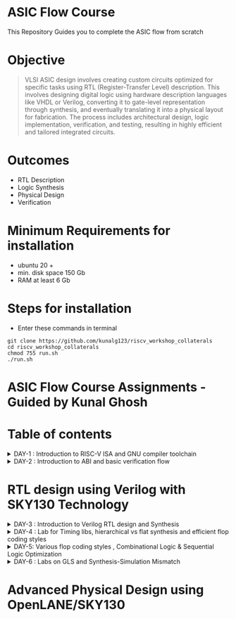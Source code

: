# ASIC Flow Course 

This Repository Guides you to complete the ASIC flow from scratch 

# Objective 
> VLSI ASIC design involves creating custom circuits optimized for specific tasks using RTL (Register-Transfer Level) description. This involves designing digital logic using hardware description languages like VHDL or Verilog, converting it to gate-level representation through synthesis, and eventually translating it into a physical layout for fabrication. The process includes architectural design, logic implementation, verification, and testing, resulting in highly efficient and tailored integrated circuits.

# Outcomes
+ RTL Description
+ Logic Synthesis
+ Physical Design
+ Verification

# Minimum Requirements for installation 
- ubuntu 20 + 
- min. disk space 150 Gb 
- RAM at least 6 Gb

# Steps for installation
- Enter these commands in terminal 
```
git clone https://github.com/kunalg123/riscv_workshop_collaterals
cd riscv_workshop_collaterals
chmod 755 run.sh
./run.sh 
```
  
# ASIC Flow Course Assignments - Guided by Kunal Ghosh
# Table of contents

<details>
<summary>DAY-1 : Introduction to RISC-V ISA and GNU compiler toolchain</summary>
<br>
  
+ Task-1 : C Program To Compute Sum From 1 to N (using gcc) & Spike Simulation And Debug (using RISCV)
    + Command to execute code using gcc
    ```
    gcc 1_n_sum.c
    ./a.out
    ```
    + Command to execute code using riscv
    ```
    riscv64-unknown-elf-gcc -o1 mabi=lp64 -march=rv64i -o 1_n_sum.o 1_n_sum.c
    spike pk 1_n_sun.o
    ```
    ![#4](https://github.com/Pavan2280/pes_asic_class/assets/131603225/8b4e47d3-f3ba-40e1-b26d-166ee93ce174) 

+ Task-2 : To debug the ALP generated by the compiler
    ```
    spike -d pk 1_n_sun.o
    ```
    ![de](https://github.com/Pavan2280/pes_asic_class/assets/131603225/ac22b9e7-6c71-423a-bfd7-a445ec226e95)

+ Task-3 : Contents of main using different optimizer
   - Using 1 : -O1 optimizer
    + Command to execute code using riscv
    ```
    riscv64-unknown-elf-gcc -o1 mabi=lp64 -march=rv64i -o 1_n_sum.o 1_n_sum.c
    riscv64-unknown-elf-objdump -d 1_n_sum.o | less
    ```
    ![o1](https://github.com/Pavan2280/pes_asic_class/assets/131603225/2765fb0e-439d-404d-8b39-ef2089ca746b)
    + Command to execute code using riscv
    ```
    riscv64-unknown-elf-gcc -ofast mabi=lp64 -march=rv64i -o 1_n_sum.o 1_n_sum.c
    riscv64-unknown-elf-objdump -d 1_n_sum.o | less
    ```
   -  Using 2 : -Ofast optimizer
    ![ofast](https://github.com/Pavan2280/pes_asic_class/assets/131603225/cac8e8f0-1def-482b-9cbe-348f6ed8dc33)

+ Task-4 : Lab For Signed And Unsigned Numbers
    + Command to execute code using gcc
    ```
    gcc us_highest.c
    ./a.out
    ```
    + Command to execute code using riscv
    ```
    riscv64-unknown-elf-gcc -ofast mabi=lp64 -march=rv64i -o us_highest.o us_highest.c
    spike pk us_highest.o
    ```
    ![#5](https://github.com/Pavan2280/pes_asic_class/assets/131603225/2f5ccf76-3dd3-4261-ad80-03ccf886ba55)
    ![#5_1](https://github.com/Pavan2280/pes_asic_class/assets/131603225/a281e314-5894-4844-b281-528586984667)
    ![#5_3](https://github.com/Pavan2280/pes_asic_class/assets/131603225/693f403f-eee9-4a21-a46c-ee0e50dc461e)
    ![#5_3_1](https://github.com/Pavan2280/pes_asic_class/assets/131603225/b3e05a8e-8305-427d-9e3d-86add6fffdd9)
    ![#5_3_2](https://github.com/Pavan2280/pes_asic_class/assets/131603225/64d22154-52e0-492a-97e7-39287bf0dc0c)
    ![#5_3_3](https://github.com/Pavan2280/pes_asic_class/assets/131603225/73b13dab-457d-4739-9e3f-386a9f6ead6f)
    ![#5_4_1](https://github.com/Pavan2280/pes_asic_class/assets/131603225/eb62c0b2-f47d-4aef-8858-207a69387a3d)
    ![#5_4_2](https://github.com/Pavan2280/pes_asic_class/assets/131603225/8c8ae69b-1158-4b69-8d57-fc97a51afc7f)
    + Command to execute code using riscv
    ```
    riscv64-unknown-elf-gcc -ofast mabi=lp64 -march=rv64i -o s_highest.o s_highest.c
    spike pk s_highest.o
    ```
    ![#6_1](https://github.com/Pavan2280/pes_asic_class/assets/131603225/d3f46dd8-f962-47c8-8603-f5bcf391e827)
    ![#6_2](https://github.com/Pavan2280/pes_asic_class/assets/131603225/ffd2fced-a464-45e8-be37-451147b8420a)
    + Command to execute code using riscv
    ```
    riscv64-unknown-elf-gcc -ofast mabi=lp64 -march=rv64i -o signed_highest.o signed_highest.c
    spike pk signed_highest.o
    ```
    ![#7_1](https://github.com/Pavan2280/pes_asic_class/assets/131603225/a1994ddc-1b9c-4497-8984-8b1dcddc66ff)
    ![#7_2](https://github.com/Pavan2280/pes_asic_class/assets/131603225/d0ee8cd2-162a-4f00-b285-2b95f48bce44)
</details>

<details>
<summary>DAY-2 : Introduction to ABI and basic verification flow</summary>
<br>
  
+ Task-1 : Sum 1 to N Using ASM and simulating C program with function call
    + Command to execute code using riscv
    ```
    riscv64-unknown-elf-gcc -ofast mabi=lp64 -march=rv64i -o 1_9custom.o 1_9custom.c load.s
    spike pk 1_9custom.o
    riscv64-unknown-elf-objdump -d 1_9custom.o | less
    ```  
    ![#8](https://github.com/Pavan2280/pes_asic_class/assets/131603225/f1400495-8618-470f-9b3a-aa7c61b8eb6e)
    ![#8_1](https://github.com/Pavan2280/pes_asic_class/assets/131603225/8311e3f6-fa0e-4eb7-84c1-7ef8488f6ea3)
    ![8_4_new](https://github.com/Pavan2280/pes_asic_class/assets/131603225/e88722d5-63b8-41e2-9e41-35c9bbf87080)

+  Task-2 : Lab To Run C-Program On RISC-V CPU
    ```
    chmod 777 rv32im.sh
    ./rv32im.sh
    ```
    ![#8_3](https://github.com/Pavan2280/pes_asic_class/assets/131603225/519d8386-d509-40d6-bfca-b1817b4d2bd9)
</details>

# RTL design using Verilog with SKY130 Technology

<details>
<summary>DAY-3 : Introduction to Verilog RTL design and Synthesis</summary>
<br>

+ Verilog RTL Design: RTL design is a method used in digital circuit design where the behavior of a system is described using a hardware description language (HDL) like Verilog. It focuses on describing how data is transferred and manipulated between registers, representing the functional blocks of a digital system. This abstraction level is closer to the actual hardware implementation, making it suitable for describing complex digital systems.

+ Behavioral vs. RTL: Verilog offers different levels of abstraction for design. Behavioral describes the system's functionality without specifying the details of how it is implemented, while RTL focuses on how data moves between registers and the logic that operates on that data. RTL design provides a higher level of detail and control over the hardware structure.

+ Registers and Combinational Logic: In RTL design, a digital system is composed of registers (flip-flops) that store data and combinational logic that processes the data. The data flow between registers is described using signals and assignments. Combinational logic is described using procedural blocks, where you specify how inputs are transformed into outputs using Verilog statements.

+ Synthesis: Once the RTL description is complete, the design can be synthesized. Synthesis is the process of transforming the RTL description into a gate-level netlist, which represents the design using actual logic gates and flip-flops. This netlist can then be used to create physical layouts for fabrication. Synthesis tools optimize the design for factors like area, power, and timing.

+ Design Hierarchy: Larger systems are often broken down into hierarchical modules, each with its own RTL description. These modules communicate with each other using defined interfaces. This modular approach makes it easier to manage complexity and allows for reusable designs. Hierarchical designs can be synthesized together to create a complete system.

# Introduction to open-source simulator iverilog

+ Iverilog Based Simulation Flow

![iv](https://github.com/Pavan2280/pes_asic_class/assets/131603225/da9c25d9-c1dd-4f47-8e2e-edd5a839e3c8)

+ Task-1 :  Implementation of Mux using iverilog
    + Command to execute code
    ```
    gvim tb_good_mux.v -o good_mux.v
    iverilog good_mux.v tb_good_mux.v
    ./a.out
    gtkwave tb_good_mux.vcd
    ```
    ![3](https://github.com/Pavan2280/pes_asic_class/assets/131603225/1c9c3e3e-4094-458f-8aff-a946cf9bd002)
    
    ![2](https://github.com/Pavan2280/pes_asic_class/assets/131603225/f3b9ec50-9622-4bd5-b606-6cf2ac4d55d4)


+ Introduction to Yosys and Logic Synthesis

![y](https://github.com/Pavan2280/pes_asic_class/assets/131603225/96f84104-686e-4497-8c35-352a29b36268)


+ To Verify Synthesis
![y2](https://github.com/Pavan2280/pes_asic_class/assets/131603225/5a3c649c-50c6-4795-8175-866ecd2e82a8)

+ Invoking the yosys
![4](https://github.com/Pavan2280/pes_asic_class/assets/131603225/3abb8715-30d4-4a6c-b974-a158b21902b5)

+ Task-2 : Yosys Implementation of good mux 
     + Command to execute code
    ```
    yosys
    read_liberty -lib ../lib/sky130_fd_sc_hd__tt_025C_1v80.lib
    read_verilog good_mux.v
    synth -top good_mux
    abc -liberty ../lib/sky130_fd_sc_hd__tt_025C_1v80.lib
    show
    ```
    ![6](https://github.com/Pavan2280/pes_asic_class/assets/131603225/4a06298e-a4df-4620-b22d-4ef4ce4f97ff)
    ![8](https://github.com/Pavan2280/pes_asic_class/assets/131603225/aac0a282-d9fd-4d0d-8dee-cb96e3d99580)

+ Task-3 : Writing Netlist
     + Command to execute code
    ```
    write_verilog good_mux_netlist.v
    !gvim good_mux_netlist.v
    ``` 
    ![9](https://github.com/Pavan2280/pes_asic_class/assets/131603225/fcdb305a-9d2e-4268-a0b1-24e806fe01b8)
    
     + Command using switch
    ```
    write_verilog -noattr good_mux_netlist.v
    !gvim good_mux_netlist.v
    ``` 
    ![10](https://github.com/Pavan2280/pes_asic_class/assets/131603225/80ab17d9-5333-4c46-a69a-e504ae4a24db)
</details>

<details>
<summary>DAY-4 : Lab for Timing libs, hierarchical vs flat synthesis and efficient flop coding styles</summary>
<br>

![11](https://github.com/Pavan2280/pes_asic_class/assets/131603225/d486468c-bc16-4719-bf35-1678423fc655)
![zz](https://github.com/Pavan2280/pes_asic_class/assets/131603225/4fbe5e80-4116-4ea2-8109-f5cab90b04a9)

+ Task-1 : Hierarchial v/s flat synthesis
     + Command to execute code
    ```
    gvim multiple_modules.v
    yosys
    read_liberty -lib ../lib/sky130_fd_sc_hd__tt_025C_1v80.lib
    read_verilog multiple_modules.v
    synth -top multiple_modules
    abc -liberty ../lib/sky130_fd_sc_hd__tt_025C_1v80.lib
    show multiple_modules
    ```
    ![12](https://github.com/Pavan2280/pes_asic_class/assets/131603225/baee8db8-6d07-44ac-9852-6176cd718873)
    ![13](https://github.com/Pavan2280/pes_asic_class/assets/131603225/e0893369-9b03-4268-afcd-7635c005dbf4)
    ![14_1](https://github.com/Pavan2280/pes_asic_class/assets/131603225/0304633a-8014-4091-b3d1-66e70fc894d8)
    ![14_2](https://github.com/Pavan2280/pes_asic_class/assets/131603225/5707be74-79a7-4fba-9502-1d362e997ff2)
    ![15](https://github.com/Pavan2280/pes_asic_class/assets/131603225/abc77481-97ca-4ed7-88fe-b2242c450f4a)


     + Command to execute code
     ```
     write_verilog multiple_modules_hier.v
     !gvim multiple_modules_hier.v
     write_verilog -noattr multiple_modules_hier.v
     !gvim multiple_modules_hier.v
     flatten
     write_verilog -noattr multiple_modules_flat.v
     !gvim multiple_modules_flat.v
     ```
     ![16](https://github.com/Pavan2280/pes_asic_class/assets/131603225/766d8a5d-cdf4-45d8-848d-92850597f1cc)
     ![17](https://github.com/Pavan2280/pes_asic_class/assets/131603225/d82d448a-866a-40e4-8779-52d65eab47e6)
     ![18](https://github.com/Pavan2280/pes_asic_class/assets/131603225/731046e6-f73c-4447-9866-b7966cbe48e5)
     ![19](https://github.com/Pavan2280/pes_asic_class/assets/131603225/2a271d1a-5607-425e-933c-856012fd8177)

+ Task-2 : Yosys Implementation
     + Command to execute code
     ```
     yosys
     read_liberty -lib ../lib/sky130_fd_sc_hd__tt_025C_1v80.lib
     read_verilog multiple_modules.v
     synth -top multiple_modules
     abc -liberty ../lib/sky130_fd_sc_hd__tt_025C_1v80.lib
     flatten
     show
     ```
     ![20](https://github.com/Pavan2280/pes_asic_class/assets/131603225/8e7d0d08-11fc-4509-a121-213f0ac5d04b)

     + Command to execute code
     ``` 
     yosys
     read_liberty -lib ../lib/sky130_fd_sc_hd__tt_025C_1v80.lib
     read_verilog multiple_modules.v
     synth -top sub_module1
     abc -liberty ../lib/sky130_fd_sc_hd__tt_025C_1v80.lib
     show
     ```
     ![21](https://github.com/Pavan2280/pes_asic_class/assets/131603225/de5cb545-5366-4676-a964-50481926748f)
     ![22](https://github.com/Pavan2280/pes_asic_class/assets/131603225/a768fbc7-47e2-410c-a256-23091a0b6119)
     ![23](https://github.com/Pavan2280/pes_asic_class/assets/131603225/d6c51ede-7c82-4566-9687-c6604ea0dc6c)

</details>

<details>
<summary>DAY-5:  Various flop coding styles , Combinational Logic & Sequential Logic Optimization</summary>
<br>

+ Task-1 : Iverilog Implementation
     + Command to execute code
     ``` 
     iverilog dff_asyncres.v tb_dff_asyncres.v
     ./a.out
     gtkwave tb_dff_asyncres.vcd
     ```
     ![26](https://github.com/Pavan2280/pes_asic_class/assets/131603225/f5939de5-6d72-4229-b775-7505baa8a503)

     ```
     iverilog dff_async_set.v tb_dff_async_set.v
     ./a.out
     gtkwave tb_dff_async_set.vcd
     ```
     ![27](https://github.com/Pavan2280/pes_asic_class/assets/131603225/4e9e5f32-a1cc-45b2-a02d-04781d794f59)

     ```
     iverilog dff_syncres.v tb_dff_syncres.v
     ./a.out
     gtkwave tb_dff_syncres.vcd
     ```
     ![28](https://github.com/Pavan2280/pes_asic_class/assets/131603225/65c85fc8-54b4-4cbf-a702-468415615e1c)

+ Task-2 : Yosys Implementation
     + Command to execute code
     ``` 
     yosys
     read_liberty -lib ../lib/sky130_fd_sc_hd__tt_025C_1v80.lib
     read_verilog dff_asyncres.v
     synth -top dff_asyncres
     dfflibmap -liberty ../lib/sky130_fd_sc_hd__tt_025C_1v80.lib
     abc -liberty ../lib/sky130_fd_sc_hd__tt_025C_1v80.lib
     show
     ```
     ![29](https://github.com/Pavan2280/pes_asic_class/assets/131603225/8cc2514d-bb8d-4bdb-911a-a26c25b97821)
     ![30](https://github.com/Pavan2280/pes_asic_class/assets/131603225/8ced24ae-b96a-40c4-82fe-3540d3a49935)
     ![31](https://github.com/Pavan2280/pes_asic_class/assets/131603225/d1e4bd8e-81c4-4790-bc4e-c98328150e4d)

     + Command to execute code
     ``` 
     read_verilog dff_async_set.v
     synth -top dff_async_set
     dfflibmap -liberty ../lib/sky130_fd_sc_hd__tt_025C_1v80.lib
     abc -liberty ../lib/sky130_fd_sc_hd__tt_025C_1v80.lib
     show
     ```
     ![32](https://github.com/Pavan2280/pes_asic_class/assets/131603225/e1d02d3d-b60c-441d-bada-01110ce1709a)

     + Command to execute code
     ``` 
     read_verilog dff_syncres.v
     synth -top dff_syncres
     dfflibmap -liberty ../lib/sky130_fd_sc_hd__tt_025C_1v80.lib
     abc -liberty ../lib/sky130_fd_sc_hd__tt_025C_1v80.lib
     show
     ```
     ![33](https://github.com/Pavan2280/pes_asic_class/assets/131603225/38b3950e-2e2e-4df0-928a-87ddb2b46b8b)

+ Task-3 : Mul2 & Mul8 Interesting optimisation
     + Command to execute code
     ```  
     gvim mult_*.v -o
     yosys
     read_liberty -lib ../lib/sky130_fd_sc_hd__tt_025C_1v80.lib
     read_verilog mult_2.v
     synth -top mul2
     write_verilog -noattr mul2_net.v
     !gvim mul2_net.v
     ```
     ![34](https://github.com/Pavan2280/pes_asic_class/assets/131603225/69d154d4-26cf-483b-b200-fae950135a97)
     ![35](https://github.com/Pavan2280/pes_asic_class/assets/131603225/c12c597e-eb1c-4b62-8201-5b7aa68823de)
     ![36](https://github.com/Pavan2280/pes_asic_class/assets/131603225/fa4e247c-3f7f-47f7-9e6a-43655b1c6ad5)
     
     + Command to execute code
     ```  
     read_verilog mult_8.v
     synth -top mult8
     abc -liberty ../lib/sky130_fd_sc_hd__tt_025C_1v80.li
     show
     write_verilog -noattr mult8_net.v
     !gvim mult8_net.v
     ```
     ![37](https://github.com/Pavan2280/pes_asic_class/assets/131603225/4465ce93-496b-4718-b9c2-0940446ade9d)
     ![38](https://github.com/Pavan2280/pes_asic_class/assets/131603225/fc229382-7c57-4b37-bc87-804028eea844)

+ Task-4 : Yosys Implementation
     + Command to execute code
     ```
     yosys
     read_liberty -lib ../lib/sky130_fd_sc_hd__tt_025C_1v80.lib
     read_verilog opt_check.v
     synth -top opt_check
     opt_clean -purge
     abc -liberty ../lib/sky130_fd_sc_hd__tt_025C_1v80.lib
     show
     ```
     ![41](https://github.com/Pavan2280/pes_asic_class/assets/131603225/0e339630-c1c5-42a0-9a29-9857a175760c)

     + Command to execute code
     ``` 
     read_verilog opt_check2.v
     synth -top opt_check2
     opt_clean -purge
     abc -liberty ../lib/sky130_fd_sc_hd__tt_025C_1v80.lib
     show
     ``` 
     ![42](https://github.com/Pavan2280/pes_asic_class/assets/131603225/f1363e7e-2666-4b6e-ba54-154f0954019e)


     + Command to execute code
     ```
     read_verilog opt_check3.v
     synth -top opt_check3
     opt_clean -purge
     abc -liberty ../lib/sky130_fd_sc_hd__tt_025C_1v80.lib
     show
     ```
     ![43](https://github.com/Pavan2280/pes_asic_class/assets/131603225/66e9918f-ee1b-49a9-8934-af88841a874a)

     + Command to execute code
     ``` 
     read_verilog opt_check4.v
     synth -top opt_check4
     opt_clean -purge
     abc -liberty ../lib/sky130_fd_sc_hd__tt_025C_1v80.lib
     show
     ```
     ![44](https://github.com/Pavan2280/pes_asic_class/assets/131603225/709e1228-e779-48d1-b3fb-05addeb6eecc)
  
     + Command to execute code
     ``` 
     read_verilog multiple_module_opt.v
     synth -top multiple_module_opt
     flatten
     opt_clean -purge                                                                                                                   
     abc -liberty ../lib/sky130_fd_sc_hd__tt_025C_1v80.lib
     show
     ```
     ![45](https://github.com/Pavan2280/pes_asic_class/assets/131603225/929fc629-3bfb-4973-9643-83c7a0b679d7)

     + Command to execute code
     ``` 
     read_verilog multiple_module_opt.v
     synth -top multiple_module_opt
     flatten
     write_verilog -noattr
     multiple_module_opt_flat.v
     !gvim multiple_module_opt_flat.v
     ``` 
     ![46](https://github.com/Pavan2280/pes_asic_class/assets/131603225/85bed560-d616-4d57-81a5-44a8af0d592c)

     + Command to execute code
     ``` 
     read_verilog multiple_module_opt2.v
     synth -top multiple_module_opt2
     flatten
     opt_clean -purge                                                                                                                   
     abc -liberty ../lib/sky130_fd_sc_hd__tt_025C_1v80.lib
     show
     ``` 
     ![47](https://github.com/Pavan2280/pes_asic_class/assets/131603225/61c06c2a-2e6e-4b7f-83e9-7fbb5359597d)

     + Command to execute code
     ``` 
     read_verilog multiple_module_opt2.v
     synth -top multiple_module_opt2
     flatten
     write_verilog -noattr
     multiple_module_opt2_flat.v
     !gvim multiple_module_opt2_flat.v
     ``` 
     ![48](https://github.com/Pavan2280/pes_asic_class/assets/131603225/74b9af1b-37b8-4258-ae3d-b9928417ac47)


+ Task-1 : Iverilog Implementation
     + Command to execute code
     ``` 
     iverilog dff_const1.v tb_dff_const1.v
     ./a.out   
     gtkwave tb_dff_const1.vcd
     ``` 
     ![50](https://github.com/Pavan2280/pes_asic_class/assets/131603225/4b18f6b2-dc0a-441d-8fd6-437edfa8b1f0)

     + Command to execute code
     ``` 
     iverilog dff_const2.v tb_dff_const2.v
     ./a.out   
     gtkwave tb_dff_const2.vcd
     ```
     ![51](https://github.com/Pavan2280/pes_asic_class/assets/131603225/eb6d3a83-62f4-4015-a899-8ef47637c7fe)

     + Command to execute code
     ``` 
     iverilog dff_const3.v tb_dff_const3.v
     ./a.out   
     gtkwave tb_dff_const3.vcd
     ``` 
     ![55](https://github.com/Pavan2280/pes_asic_class/assets/131603225/390e4079-056d-491e-935b-b8019050345e)

     + Command to execute code
     ``` 
     iverilog dff_const4.v tb_dff_const4.v
     ./a.out   
     gtkwave tb_dff_const4.vcd
     ``` 
     ![57](https://github.com/Pavan2280/pes_asic_class/assets/131603225/32bdd966-0c5f-4a75-b4f0-6a2de94ec65c)

     + Command to execute code
     ``` 
     iverilog dff_const5.v tb_dff_const5.v
     ./a.out   
     gtkwave tb_dff_const4.vcd
     ```
     ![59](https://github.com/Pavan2280/pes_asic_class/assets/131603225/eeebdc43-57b2-4f3d-a6e6-811604fd4eb8)

+ Task-2 : Yosys Implementation
     + Command to execute code
     ``` 
     yosys
     read_liberty -lib ../lib/sky130_fd_sc_hd__tt_025C_1v80.lib
     read_verilog dff_const1.v
     synth -top dff_const1
     dfflibmap -liberty ../lib/sky130_fd_sc_hd__tt_025C_1v80.lib
     abc -liberty ../lib/sky130_fd_sc_hd__tt_025C_1v80.lib
     ``` 
     ![52](https://github.com/Pavan2280/pes_asic_class/assets/131603225/88a3ae20-dccb-4bb4-9c09-0a91ac3b9774)

     + Command to execute code
     ``` 
     read_verilog dff_const2.v
     synth -top dff_const2
     dfflibmap -liberty ../lib/sky130_fd_sc_hd__tt_025C_1v80.lib
     abc -liberty ../lib/sky130_fd_sc_hd__tt_025C_1v80.lib
     ``` 
     ![53](https://github.com/Pavan2280/pes_asic_class/assets/131603225/0a86d30a-e031-416f-bfbc-090b26e127e7)

     + Command to execute code
     ``` 
     read_verilog dff_const3.v
     synth -top dff_const3
     dfflibmap -liberty ../lib/sky130_fd_sc_hd__tt_025C_1v80.lib
     abc -liberty ../lib/sky130_fd_sc_hd__tt_025C_1v80.lib
     ``` 
     ![56](https://github.com/Pavan2280/pes_asic_class/assets/131603225/628994eb-683e-4f79-8cb5-46b6ab65e0cd)

     + Command to execute code
     ``` 
     read_verilog dff_const4.v
     synth -top dff_const4
     dfflibmap -liberty ../lib/sky130_fd_sc_hd__tt_025C_1v80.lib
     abc -liberty ../lib/sky130_fd_sc_hd__tt_025C_1v80.lib
     ``` 
     ![58](https://github.com/Pavan2280/pes_asic_class/assets/131603225/985e9af4-ee44-4d8e-91ed-22e53dfd578d)

     + Command to execute code
     ``` 
     read_verilog dff_const5.v
     synth -top dff_const5
     dfflibmap -liberty ../lib/sky130_fd_sc_hd__tt_025C_1v80.lib
     abc -liberty ../lib/sky130_fd_sc_hd__tt_025C_1v80.lib
     ```
     ![60](https://github.com/Pavan2280/pes_asic_class/assets/131603225/4b419170-65e9-438c-819c-c85eb0ad47f1)


+ Task-1 : Yosys Implementation
     + Command to execute code
     ``` 
     gvim counter_opt.v
     yosys
     read_liberty -lib ../lib/sky130_fd_sc_hd__tt_025C_1v80.lib
     read_verilog counter_opt.v
     synth -top counter_opt
     dfflibmap -liberty ../lib/sky130_fd_sc_hd__tt_025C_1v80.lib
     abc -liberty ../lib/sky130_fd_sc_hd__tt_025C_1v80.lib
     ``` 
     ![61](https://github.com/Pavan2280/pes_asic_class/assets/131603225/4039b1ba-dd36-495d-a9be-3c3fde60c024)
     ![62](https://github.com/Pavan2280/pes_asic_class/assets/131603225/236ab3d3-f431-4505-934d-6bb8bd8eb33e)


     + Command to execute code
     ``` 
     yosys
     read_liberty -lib ../lib/sky130_fd_sc_hd__tt_025C_1v80.lib
     read_verilog counter_opt2.v
     synth -top counter_opt
     dfflibmap -liberty ../lib/sky130_fd_sc_hd__tt_025C_1v80.lib
     abc -liberty ../lib/sky130_fd_sc_hd__tt_025C_1v80.lib
     ``` 
     ![63](https://github.com/Pavan2280/pes_asic_class/assets/131603225/64dc68fc-199b-4211-aeb4-2b5178d43918)

</details>

<details>
<summary>DAY-6 : Labs on GLS and Synthesis-Simulation Mismatch</summary>
<br>
  
+ Task-1 : Iverilog Implementation
     + Command to execute code
     ``` 
     iverilog ternary_operator_mux.v tb_ternary_operator_mux.v
     ./a.out
     gtkwave tb_ternary_operator_mux.vcd
     ``` 
     ![65](https://github.com/Pavan2280/pes_asic_class/assets/131603225/d9557cc2-1f34-4042-a5b2-c6a8712eaffd)

     + Command to execute code
     ``` 
     iverilog bad_mux.v  tb_bad_mux.v
     ./a.out
     gtkwave tb_bad_mux.vcd
     ``` 
     ![68](https://github.com/Pavan2280/pes_asic_class/assets/131603225/4c74bed7-e59f-4fc9-aa25-4714279ae544)

     + Command to execute code
     ``` 
     iverilog blocking_caveat.v tb_blocking_caveat.v
     ./a.out
     gtkwave tb_blocking_caveat.vcd
     ``` 
     ![71](https://github.com/Pavan2280/pes_asic_class/assets/131603225/a603942d-af4c-4e56-9337-91ea52f60b6b)

+ Task-2 : Yosys & GLS Implementation
     + Command to execute code
     ``` 
     yosys
     read_liberty -lib ../lib/sky130_fd_sc_hd__tt_025C_1v80.lib
     read_verilog ternary_operator_mux.v  
     synth -top ternary_operator_mux
     abc -liberty ../lib/sky130_fd_sc_hd__tt_025C_1v80.lib
     write_verilog -noattr ternary_operator_mux_net.v
     show
     ``` 
     ![66](https://github.com/Pavan2280/pes_asic_class/assets/131603225/4057e980-6564-4d30-a28b-87f983950e48)

     + Command to execute code
     ``` 
     yosys
     read_liberty -lib ../lib/sky130_fd_sc_hd__tt_025C_1v80.lib
     read_verilog blocking_caveat.v  
     synth -top blocking_caveat
     abc -liberty ../lib/sky130_fd_sc_hd__tt_025C_1v80.lib
     write_verilog -noattr blocking_caveat_net.v
     show
     ``` 
     ![72](https://github.com/Pavan2280/pes_asic_class/assets/131603225/60a06f7d-1f15-4a1d-b414-c58892a6a905)

     + Command to execute code
    ``` 
    iverilog ../my_lib/verilog_model/primitives.v ../my_lib/verilog_model/sky130_fd_sc_hd.v ternary_operator_mux_net.v tb_ternary_operator_mux.v
    ./a.out
    gtkwave tb_ternary_operator_mux.vcd 
    ``` 
    ![67](https://github.com/Pavan2280/pes_asic_class/assets/131603225/23c62dba-34fe-4421-b3ca-e0686a1ddfc5)

    + Command to execute code
    ``` 
    iverilog ../my_lib/verilog_model/primitives.v ../my_lib/verilog_model/sky130_fd_sc_hd.v bad_mux_net.v tb_bad_mux.v
    ./a.out
    gtkwave tb_bad_mux.vcd 
    ``` 
    ![69](https://github.com/Pavan2280/pes_asic_class/assets/131603225/066863c9-335b-4e3e-a932-e7d29b34ae53)

    + Command to execute code
    ``` 
    iverilog ../my_lib/verilog_model/primitives.v ../my_lib/verilog_model/sky130_fd_sc_hd.v blocking_caveat_net.v tb_blocking_caveat.v
    ./a.out
    gtkwave tb_blocking_caveat.vcd 
    ``` 
    ![73](https://github.com/Pavan2280/pes_asic_class/assets/131603225/0fe7f363-22f4-49eb-a717-45c80c1066c0)
</details>

# Advanced Physical Design using OpenLANE/SKY130
